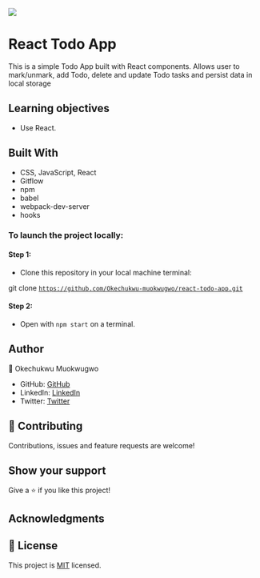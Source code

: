 ![](https://img.shields.io/badge/Microverse-blueviolet)

# React Todo App
This is a simple Todo App built with React components. Allows user to mark/unmark, add Todo, delete and update Todo tasks and persist data in local storage

 ## Learning objectives
- Use React.

## Built With

- CSS, JavaScript, React
- Gitflow
- npm
- babel
- webpack-dev-server
- hooks


### To launch the project locally:

#### Step 1:
- Clone this repository in your local machine terminal:

git clone <code>https://github.com/Okechukwu-muokwugwo/react-todo-app.git</code>

#### Step 2:

- Open with <code>npm start</code> on a terminal.

## Author

👤 Okechukwu Muokwugwo

- GitHub: [GitHub](https://github.com/Okechukwu-muokwugwo)
- LinkedIn: [LinkedIn](https://www.linkedin.com/in/okeimuokwugwo/)
- Twitter: [Twitter](https://twitter.com/excel4eva)


## 🤝 Contributing

Contributions, issues and feature requests are welcome!


## Show your support

Give a ⭐️ if you like this project!

## Acknowledgments

## 📝 License

This project is [MIT](./MIT.md) licensed.
